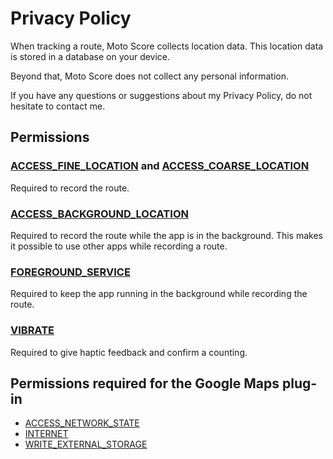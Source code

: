 # Privacy Policy

When tracking a route, Moto Score collects location data.
This location data is stored in a database on your device.

Beyond that, Moto Score does not collect any personal information.

If you have any questions or suggestions about my Privacy Policy, do not
hesitate to contact me.

## Permissions

### [ACCESS_FINE_LOCATION][ACCESS_FINE_LOCATION] and [ACCESS_COARSE_LOCATION][ACCESS_COARSE_LOCATION]

Required to record the route.

### [ACCESS_BACKGROUND_LOCATION][ACCESS_BACKGROUND_LOCATION]

Required to record the route while the app is in the background.
This makes it possible to use other apps while recording a route.

### [FOREGROUND_SERVICE][FOREGROUND_SERVICE]

Required to keep the app running in the background while recording the
route.

### [VIBRATE][VIBRATE]

Required to give haptic feedback and confirm a counting.

## Permissions required for the Google Maps plug-in

* [ACCESS_NETWORK_STATE][ACCESS_NETWORK_STATE]
* [INTERNET][INTERNET]
* [WRITE_EXTERNAL_STORAGE][WRITE_EXTERNAL_STORAGE]

[ACCESS_FINE_LOCATION]: https://developer.android.com/reference/android/Manifest.permission#ACCESS_FINE_LOCATION
[ACCESS_COARSE_LOCATION]: https://developer.android.com/reference/android/Manifest.permission#ACCESS_COARSE_LOCATION
[ACCESS_BACKGROUND_LOCATION]: https://developer.android.com/reference/android/Manifest.permission#ACCESS_BACKGROUND_LOCATION
[FOREGROUND_SERVICE]: https://developer.android.com/reference/android/Manifest.permission#FOREGROUND_SERVICE
[VIBRATE]: https://developer.android.com/reference/android/Manifest.permission#VIBRATE
[ACCESS_NETWORK_STATE]: https://developer.android.com/reference/android/Manifest.permission#ACCESS_NETWORK_STATE
[INTERNET]: https://developer.android.com/reference/android/Manifest.permission#INTERNET
[WRITE_EXTERNAL_STORAGE]: https://developer.android.com/reference/android/Manifest.permission#WRITE_EXTERNAL_STORAGE
